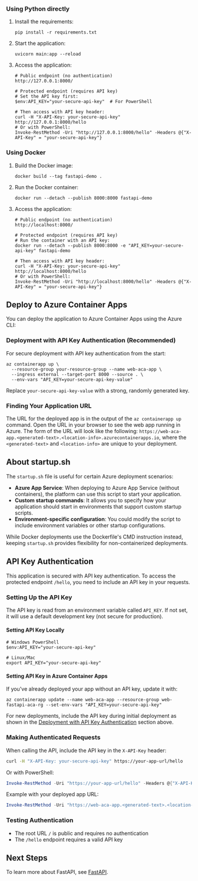 
### Using Python directly

1. Install the requirements:
   ```
   pip install -r requirements.txt
   ```

2. Start the application:
   ```
   uvicorn main:app --reload
   ```

3. Access the application:
   ```
   # Public endpoint (no authentication)
   http://127.0.0.1:8000/
   
   # Protected endpoint (requires API key)
   # Set the API key first:
   $env:API_KEY="your-secure-api-key"  # For PowerShell
   
   # Then access with API key header:
   curl -H "X-API-Key: your-secure-api-key" http://127.0.0.1:8000/hello
   # Or with PowerShell:
   Invoke-RestMethod -Uri "http://127.0.0.1:8000/hello" -Headers @{"X-API-Key" = "your-secure-api-key"}
   ```

### Using Docker

1. Build the Docker image:
   ```
   docker build --tag fastapi-demo .
   ```

2. Run the Docker container:
   ```
   docker run --detach --publish 8000:8000 fastapi-demo
   ```

3. Access the application:
   ```
   # Public endpoint (no authentication)
   http://localhost:8000/
   
   # Protected endpoint (requires API key)
   # Run the container with an API key:
   docker run --detach --publish 8000:8000 -e "API_KEY=your-secure-api-key" fastapi-demo
   
   # Then access with API key header:
   curl -H "X-API-Key: your-secure-api-key" http://localhost:8000/hello
   # Or with PowerShell:
   Invoke-RestMethod -Uri "http://localhost:8000/hello" -Headers @{"X-API-Key" = "your-secure-api-key"}
   ```

## Deploy to Azure Container Apps

You can deploy the application to Azure Container Apps using the Azure CLI:

### Deployment with API Key Authentication (Recommended)

For secure deployment with API key authentication from the start:

```
az containerapp up \
  --resource-group your-resource-group --name web-aca-app \
  --ingress external --target-port 8000 --source . \
  --env-vars "API_KEY=your-secure-api-key-value"
```

Replace `your-secure-api-key-value` with a strong, randomly generated key.

### Finding Your Application URL

The URL for the deployed app is in the output of the `az containerapp up` command. Open the URL in your browser to see the web app running in Azure. The form of the URL will look like the following: `https://web-aca-app.<generated-text>.<location-info>.azurecontainerapps.io`, where the `<generated-text>` and `<location-info>` are unique to your deployment.

## About startup.sh

The `startup.sh` file is useful for certain Azure deployment scenarios:

- **Azure App Service**: When deploying to Azure App Service (without containers), the platform can use this script to start your application.
- **Custom startup commands**: It allows you to specify how your application should start in environments that support custom startup scripts.
- **Environment-specific configuration**: You could modify the script to include environment variables or other startup configurations.

While Docker deployments use the Dockerfile's CMD instruction instead, keeping `startup.sh` provides flexibility for non-containerized deployments.

## API Key Authentication

This application is secured with API key authentication. To access the protected endpoint `/hello`, you need to include an API key in your requests.

### Setting Up the API Key

The API key is read from an environment variable called `API_KEY`. If not set, it will use a default development key (not secure for production).

#### Setting API Key Locally
```
# Windows PowerShell
$env:API_KEY="your-secure-api-key"

# Linux/Mac
export API_KEY="your-secure-api-key"
```

#### Setting API Key in Azure Container Apps

If you've already deployed your app without an API key, update it with:
```
az containerapp update --name web-aca-app --resource-group web-fastapi-aca-rg --set-env-vars "API_KEY=your-secure-api-key"
```

For new deployments, include the API key during initial deployment as shown in the [Deployment with API Key Authentication](#deployment-with-api-key-authentication-recommended) section above.

### Making Authenticated Requests

When calling the API, include the API key in the `X-API-Key` header:

```bash
curl -H "X-API-Key: your-secure-api-key" https://your-app-url/hello
```

Or with PowerShell:
```powershell
Invoke-RestMethod -Uri "https://your-app-url/hello" -Headers @{"X-API-Key" = "your-secure-api-key"}
```

Example with your deployed app URL:
```powershell
Invoke-RestMethod -Uri "https://web-aca-app.<generated-text>.<location-info>.azurecontainerapps.io/hello" -Headers @{"X-API-Key" = "your-secure-api-key"}
```

### Testing Authentication
- The root URL `/` is public and requires no authentication
- The `/hello` endpoint requires a valid API key

## Next Steps

To learn more about FastAPI, see [FastAPI](https://fastapi.tiangolo.com/).
